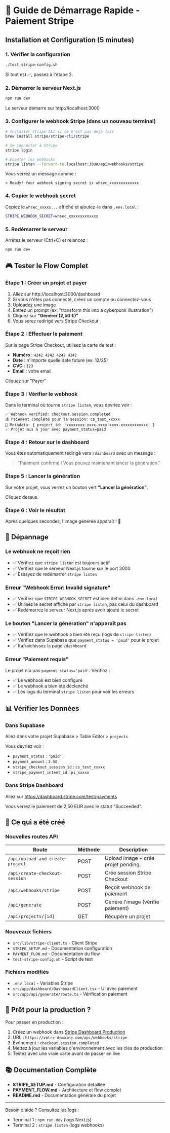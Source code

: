 # 🚀 Guide de Démarrage Rapide - Paiement Stripe

## Installation et Configuration (5 minutes)

### 1. Vérifier la configuration

```bash
./test-stripe-config.sh
```

Si tout est ✅, passez à l'étape 2.

### 2. Démarrer le serveur Next.js

```bash
npm run dev
```

Le serveur démarre sur http://localhost:3000

### 3. Configurer le webhook Stripe (dans un nouveau terminal)

```bash
# Installer Stripe CLI si ce n'est pas déjà fait
brew install stripe/stripe-cli/stripe

# Se connecter à Stripe
stripe login

# Écouter les webhooks
stripe listen --forward-to localhost:3000/api/webhooks/stripe
```

Vous verrez un message comme :
```
> Ready! Your webhook signing secret is whsec_xxxxxxxxxxxxx
```

### 4. Copier le webhook secret

Copiez le `whsec_xxxxx...` affiché et ajoutez-le dans `.env.local` :

```bash
STRIPE_WEBHOOK_SECRET=whsec_xxxxxxxxxxxxx
```

### 5. Redémarrer le serveur

Arrêtez le serveur (Ctrl+C) et relancez :

```bash
npm run dev
```

## 🎮 Tester le Flow Complet

### Étape 1 : Créer un projet et payer

1. Allez sur http://localhost:3000/dashboard
2. Si vous n'êtes pas connecté, créez un compte ou connectez-vous
3. Uploadez une image
4. Entrez un prompt (ex: "transform this into a cyberpunk illustration")
5. Cliquez sur **"Générer (2,50 €)"**
6. Vous serez redirigé vers Stripe Checkout

### Étape 2 : Effectuer le paiement

Sur la page Stripe Checkout, utilisez la carte de test :

- **Numéro** : `4242 4242 4242 4242`
- **Date** : n'importe quelle date future (ex: 12/25)
- **CVC** : `123`
- **Email** : votre email

Cliquez sur "Payer"

### Étape 3 : Vérifier le webhook

Dans le terminal où tourne `stripe listen`, vous devriez voir :

```
✅ Webhook verified: checkout.session.completed
💰 Paiement complété pour la session: cs_test_xxxxx
📝 Metadata: { project_id: 'xxxxxxxx-xxxx-xxxx-xxxx-xxxxxxxxxxxx' }
✅ Projet mis à jour avec payment_status=paid
```

### Étape 4 : Retour sur le dashboard

Vous êtes automatiquement redirigé vers `/dashboard` avec un message :
> "Paiement confirmé ! Vous pouvez maintenant lancer la génération."

### Étape 5 : Lancer la génération

Sur votre projet, vous verrez un bouton vert **"Lancer la génération"**.

Cliquez dessus.

### Étape 6 : Voir le résultat

Après quelques secondes, l'image générée apparaît ! 🎉

## 🐛 Dépannage

### Le webhook ne reçoit rien

- ✅ Vérifiez que `stripe listen` est toujours actif
- ✅ Vérifiez que le serveur Next.js tourne sur le port 3000
- ✅ Essayez de redémarrer `stripe listen`

### Erreur "Webhook Error: Invalid signature"

- ✅ Vérifiez que `STRIPE_WEBHOOK_SECRET` est bien défini dans `.env.local`
- ✅ Utilisez le secret affiché par `stripe listen`, pas celui du dashboard
- ✅ Redémarrez le serveur Next.js après avoir ajouté le secret

### Le bouton "Lancer la génération" n'apparaît pas

- ✅ Vérifiez que le webhook a bien été reçu (logs de `stripe listen`)
- ✅ Vérifiez dans Supabase que `payment_status = 'paid'` pour le projet
- ✅ Rafraîchissez la page `/dashboard`

### Erreur "Paiement requis"

Le projet n'a pas `payment_status='paid'`. Vérifiez :
- ✅ Le webhook est bien configuré
- ✅ Le webhook a bien été déclenché
- ✅ Les logs du terminal `stripe listen` pour voir les erreurs

## 📊 Vérifier les Données

### Dans Supabase

Allez dans votre projet Supabase > Table Editor > `projects`

Vous devriez voir :
- `payment_status` : `'paid'`
- `payment_amount` : `2.50`
- `stripe_checkout_session_id` : `cs_test_xxxxx`
- `stripe_payment_intent_id` : `pi_xxxxx`

### Dans Stripe Dashboard

Allez sur https://dashboard.stripe.com/test/payments

Vous verrez le paiement de 2,50 EUR avec le statut "Succeeded".

## 🎯 Ce qui a été créé

### Nouvelles routes API

| Route | Méthode | Description |
|-------|---------|-------------|
| `/api/upload-and-create-project` | POST | Upload image + crée projet pending |
| `/api/create-checkout-session` | POST | Crée session Stripe Checkout |
| `/api/webhooks/stripe` | POST | Reçoit webhook de paiement |
| `/api/generate` | POST | Génère l'image (vérifie paiement) |
| `/api/projects/[id]` | GET | Récupère un projet |

### Nouveaux fichiers

- `src/lib/stripe-client.ts` - Client Stripe
- `STRIPE_SETUP.md` - Documentation configuration
- `PAYMENT_FLOW.md` - Documentation du flow
- `test-stripe-config.sh` - Script de test

### Fichiers modifiés

- `.env.local` - Variables Stripe
- `src/app/dashboard/DashboardClient.tsx` - UI avec paiement
- `src/app/api/generate/route.ts` - Vérification paiement

## 🎉 Prêt pour la production ?

Pour passer en production :

1. Créez un webhook dans [Stripe Dashboard Production](https://dashboard.stripe.com/webhooks)
2. URL : `https://votre-domaine.com/api/webhooks/stripe`
3. Événement : `checkout.session.completed`
4. Mettez à jour les variables d'environnement avec les clés de production
5. Testez avec une vraie carte avant de passer en live

## 📚 Documentation Complète

- **STRIPE_SETUP.md** - Configuration détaillée
- **PAYMENT_FLOW.md** - Architecture et flow complet
- **README.md** - Documentation générale du projet

---

Besoin d'aide ? Consultez les logs :
- Terminal 1 : `npm run dev` (logs Next.js)
- Terminal 2 : `stripe listen` (logs webhooks)
